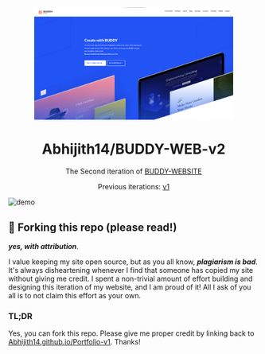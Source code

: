 <div align="center">
  <img alt="Logo" src="https://raw.githubusercontent.com/Abhijith14/BUDDY-WEB-v2/master/readme_assets/logo.png" width="400" />
</div>
<h1 align="center">
  Abhijith14/BUDDY-WEB-v2
</h1>
<p align="center">
  The Second iteration of <a href="https://abhijith14.github.io/BUDDY-WEB-v2/" target="_blank">BUDDY-WEBSITE</a>
</p>

<p align="center">
  Previous iterations:
  <a href="https://github.com/Abhijith14/BUDDY-WEB-v1" target="_blank">v1</a>
</p>

<!--
<p align="center">
  <a href="https://app.netlify.com/sites/Abhijith14/deploys" target="_blank">
    <img src="https://api.netlify.com/api/v1/badges/Abhijith14-7b78-48c9-9e2d-6fb5e47ab3af/deploy-status" alt="Netlify Status" />
  </a>
</p>
-->

![demo](https://raw.githubusercontent.com/Abhijith14/Portfolio-v1/master/readme_assets/home.png)

## 🚨 Forking this repo (please read!)

_**yes, with attribution**_.

I value keeping my site open source, but as you all know, _**plagiarism is bad**_. It's always disheartening whenever I find that someone has copied my site without giving me credit. I spent a non-trivial amount of effort building and designing this iteration of my website, and I am proud of it! All I ask of you all is to not claim this effort as your own.


### TL;DR

Yes, you can fork this repo. Please give me proper credit by linking back to [Abhijith14.github.io/Portfolio-v1](https://abhijith14.github.io/BUDDY-WEB-v2/). Thanks!
